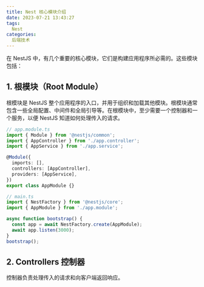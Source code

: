 ```yaml
---
title: Nest 核心模块介绍
date: 2023-07-21 13:43:27
tags: 
  Nest
categories:
  后端技术
---
```


在 NestJS 中，有几个重要的核心模块，它们是构建应用程序所必需的。这些模块包括：

## 1. 根模块（Root Module）

根模块是 NestJS 整个应用程序的入口，并用于组织和加载其他模块。根模块通常包含一些全局配置、中间件和全局引导等。在根模块中，至少需要一个控制器和一个服务，以便 NestJS 知道如何处理传入的请求。

```typescript
// app.module.ts
import { Module } from '@nestjs/common';
import { AppController } from './app.controller';
import { AppService } from './app.service';

@Module({
  imports: [],
  controllers: [AppController],
  providers: [AppService],
})
export class AppModule {}
```

```typescript
// main.ts
import { NestFactory } from '@nestjs/core';
import { AppModule } from './app.module';

async function bootstrap() {
  const app = await NestFactory.create(AppModule);
  await app.listen(3000);
}
bootstrap();
```

## 2. Controllers 控制器

控制器负责处理传入的请求和向客户端返回响应。

